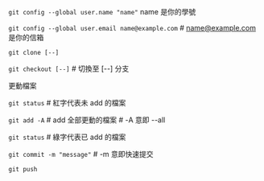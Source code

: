 `git config --global user.name "name"`                <tab> name 是你的學號<tab>

`git config --global user.email name@example.com`     # name@example.com 是你的信箱

`git clone [--]`

`git checkout [--]`                                   # 切換至 [--] 分支

更動檔案

`git status`                                          # 紅字代表未 add 的檔案

`git add -A`                                          # add 全部更動的檔案         # -A 意即 --all

`git status`                                          # 綠字代表已 add 的檔案

`git commit -m "message"`                             # -m 意即快速提交

`git push`
